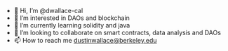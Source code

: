 - 👋 Hi, I’m @dwallace-cal
- 👀 I’m interested in DAOs and blockchain
- 🌱 I’m currently learning solidity and java
- 💞️ I’m looking to collaborate on smart contracts, data analysis and DAOs
- 📫 How to reach me dustinwallace@berkeley.edu

<!---
dwallace-cal/dwallace-cal is a ✨ special ✨ repository because its `README.md` (this file) appears on your GitHub profile.
You can click the Preview link to take a look at your changes.
--->
